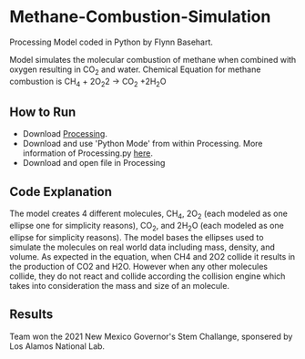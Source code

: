 # Methane-Combustion-Simulation
Processing Model coded in Python by Flynn Basehart.

Model simulates the molecular combustion of methane when combined with oxygen resulting in CO<sub>2</sub> and water. 
Chemical Equation for methane combustion is CH<sub>4</sub> + 2O<sub>2</sub>2 -> CO<sub>2</sub> +2H<sub>2</sub>O

## How to Run
- Download [Processing](https://processing.org).
- Download and use 'Python Mode' from within Processing. More information of Processing.py [here](https://py.processing.org).
- Download and open file in Processing

## Code Explanation
The model creates 4 different molecules, CH<sub>4</sub>, 2O<sub>2</sub> (each modeled as one ellipse one for simplicity reasons), CO<sub>2</sub>, and 2H<sub>2</sub>O (each modeled as one ellipse for simplicity reasons).
The model bases the ellipses used to simulate the molecules on real world data including mass, density, and volume.
As expected in the equation, when CH4 and 2O2 collide it results in the production of CO2 and H2O.
However when any other molecules collide, they do not react and collide according the collision engine which takes into consideration the mass and size of an molecule.

## Results
Team won the 2021 New Mexico Governor's Stem Challange, sponsered by Los Alamos National Lab.
